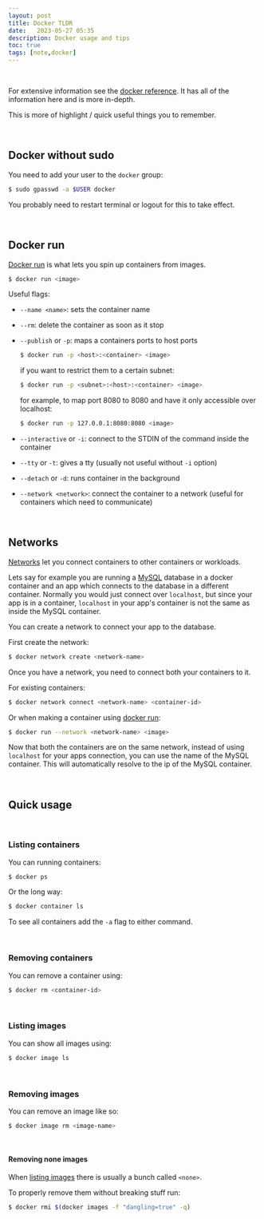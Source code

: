 ```yaml
---
layout: post
title: Docker TLDR
date:   2023-05-27 05:35
description: Docker usage and tips 
toc: true
tags: [note,docker]
---
```


<br>

For extensive information see the [docker reference](https://docs.docker.com/reference/). It has all of the information here and is more in-depth.

This is more of highlight / quick useful things you to remember.

<br>

## Docker without sudo

You need to add your user to the `docker` group:
```sh
$ sudo gpasswd -a $USER docker
``` 

You probably need to restart terminal or logout for this to take effect.

<br>

## Docker run

[Docker run](https://docs.docker.com/engine/reference/commandline/run/) is what lets you spin up containers from images.
```sh
$ docker run <image>
```

Useful flags:

- `--name <name>`: sets the container name

- `--rm`: delete the container as soon as it stop

- `--publish` or `-p`: maps a containers ports to host ports 

    ```sh
    $ docker run -p <host>:<container> <image>
    ```

    if you want to restrict them to a certain subnet:
    ```sh
    $ docker run -p <subnet>:<host>:<container> <image>
    ```

    for example, to map port 8080 to 8080 and have it only accessible over localhost:
    ```sh
    $ docker run -p 127.0.0.1:8080:8080 <image>
    ```

- `--interactive` or `-i`: connect to the STDIN of the command inside the container 

- `--tty` or `-t`: gives a tty (usually not useful without `-i` option)

- `--detach` or `-d`: runs container in the background

- `--network <network>`: connect the container to a network (useful for containers which need to communicate) 


<br>

## Networks

[Networks](https://docs.docker.com/network/) let you connect containers to other containers or workloads.

Lets say for example you are running a [MySQL](https://en.wikipedia.org/wiki/MySQL) database in a docker container and an app which connects to the database in a different container. Normally you would just connect over `localhost`, but since your app is in a container, `localhost` in your app's container is not the same as inside the MySQL container.

You can create a network to connect your app to the database.

First create the network:
```sh
$ docker network create <network-name>
```

Once you have a network, you need to connect both your containers to it. 

For existing containers:
```sh
$ docker network connect <network-name> <container-id>
```

Or when making a container using [docker run](#docker-run):
```sh
$ docker run --network <network-name> <image>
```

Now that both the containers are on the same network, instead of using `localhost` for your apps connection, you can use the name of the MySQL container. This will automatically resolve to the ip of the MySQL container.

<br>

## Quick usage

<br>

### Listing containers

You can running containers:
```sh
$ docker ps
```

Or the long way:
```sh
$ docker container ls
```

To see all containers add the `-a` flag to either command.

<br>

### Removing containers

You can remove a container using:
```sh
$ docker rm <container-id> 
```

<br>

### Listing images

You can show all images using:
```sh
$ docker image ls
```

<br>

### Removing images

You can remove an image like so:
```sh
$ docker image rm <image-name>
```

<br>

#### Removing none images

When [listing images](#listing-images) there is usually a bunch called `<none>`.

To properly remove them without breaking stuff run:
```sh
$ docker rmi $(docker images -f "dangling=true" -q) 
```
